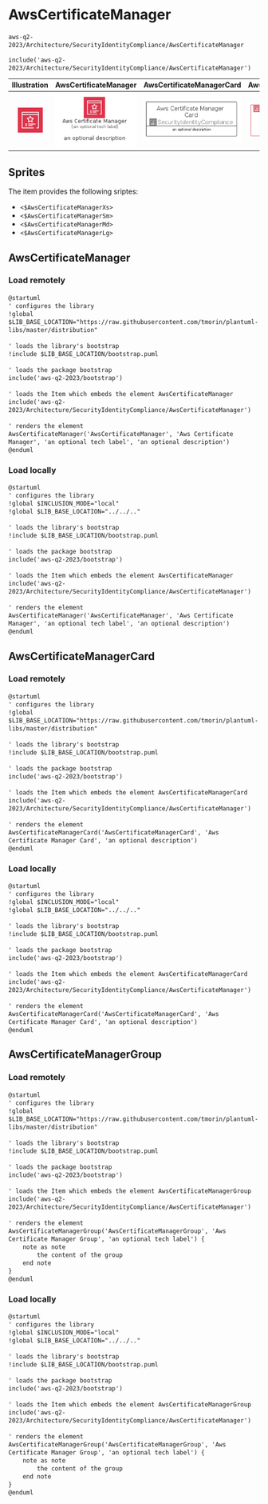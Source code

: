 # AwsCertificateManager


```text
aws-q2-2023/Architecture/SecurityIdentityCompliance/AwsCertificateManager
```

```text
include('aws-q2-2023/Architecture/SecurityIdentityCompliance/AwsCertificateManager')
```



| Illustration | AwsCertificateManager | AwsCertificateManagerCard | AwsCertificateManagerGroup |
| :---: | :---: | :---: | :---: |
| ![illustration for Illustration](../../../aws-q2-2023/Architecture/SecurityIdentityCompliance/AwsCertificateManager.png) | ![illustration for AwsCertificateManager](../../../aws-q2-2023/Architecture/SecurityIdentityCompliance/AwsCertificateManager.Local.png) | ![illustration for AwsCertificateManagerCard](../../../aws-q2-2023/Architecture/SecurityIdentityCompliance/AwsCertificateManagerCard.Local.png) | ![illustration for AwsCertificateManagerGroup](../../../aws-q2-2023/Architecture/SecurityIdentityCompliance/AwsCertificateManagerGroup.Local.png) |



## Sprites
The item provides the following sriptes:

- `<$AwsCertificateManagerXs>`
- `<$AwsCertificateManagerSm>`
- `<$AwsCertificateManagerMd>`
- `<$AwsCertificateManagerLg>`





## AwsCertificateManager

### Load remotely
```plantuml
@startuml
' configures the library
!global $LIB_BASE_LOCATION="https://raw.githubusercontent.com/tmorin/plantuml-libs/master/distribution"

' loads the library's bootstrap
!include $LIB_BASE_LOCATION/bootstrap.puml

' loads the package bootstrap
include('aws-q2-2023/bootstrap')

' loads the Item which embeds the element AwsCertificateManager
include('aws-q2-2023/Architecture/SecurityIdentityCompliance/AwsCertificateManager')

' renders the element
AwsCertificateManager('AwsCertificateManager', 'Aws Certificate Manager', 'an optional tech label', 'an optional description')
@enduml
```

### Load locally
```plantuml
@startuml
' configures the library
!global $INCLUSION_MODE="local"
!global $LIB_BASE_LOCATION="../../.."

' loads the library's bootstrap
!include $LIB_BASE_LOCATION/bootstrap.puml

' loads the package bootstrap
include('aws-q2-2023/bootstrap')

' loads the Item which embeds the element AwsCertificateManager
include('aws-q2-2023/Architecture/SecurityIdentityCompliance/AwsCertificateManager')

' renders the element
AwsCertificateManager('AwsCertificateManager', 'Aws Certificate Manager', 'an optional tech label', 'an optional description')
@enduml
```

## AwsCertificateManagerCard

### Load remotely
```plantuml
@startuml
' configures the library
!global $LIB_BASE_LOCATION="https://raw.githubusercontent.com/tmorin/plantuml-libs/master/distribution"

' loads the library's bootstrap
!include $LIB_BASE_LOCATION/bootstrap.puml

' loads the package bootstrap
include('aws-q2-2023/bootstrap')

' loads the Item which embeds the element AwsCertificateManagerCard
include('aws-q2-2023/Architecture/SecurityIdentityCompliance/AwsCertificateManager')

' renders the element
AwsCertificateManagerCard('AwsCertificateManagerCard', 'Aws Certificate Manager Card', 'an optional description')
@enduml
```

### Load locally
```plantuml
@startuml
' configures the library
!global $INCLUSION_MODE="local"
!global $LIB_BASE_LOCATION="../../.."

' loads the library's bootstrap
!include $LIB_BASE_LOCATION/bootstrap.puml

' loads the package bootstrap
include('aws-q2-2023/bootstrap')

' loads the Item which embeds the element AwsCertificateManagerCard
include('aws-q2-2023/Architecture/SecurityIdentityCompliance/AwsCertificateManager')

' renders the element
AwsCertificateManagerCard('AwsCertificateManagerCard', 'Aws Certificate Manager Card', 'an optional description')
@enduml
```

## AwsCertificateManagerGroup

### Load remotely
```plantuml
@startuml
' configures the library
!global $LIB_BASE_LOCATION="https://raw.githubusercontent.com/tmorin/plantuml-libs/master/distribution"

' loads the library's bootstrap
!include $LIB_BASE_LOCATION/bootstrap.puml

' loads the package bootstrap
include('aws-q2-2023/bootstrap')

' loads the Item which embeds the element AwsCertificateManagerGroup
include('aws-q2-2023/Architecture/SecurityIdentityCompliance/AwsCertificateManager')

' renders the element
AwsCertificateManagerGroup('AwsCertificateManagerGroup', 'Aws Certificate Manager Group', 'an optional tech label') {
    note as note
        the content of the group
    end note
}
@enduml
```

### Load locally
```plantuml
@startuml
' configures the library
!global $INCLUSION_MODE="local"
!global $LIB_BASE_LOCATION="../../.."

' loads the library's bootstrap
!include $LIB_BASE_LOCATION/bootstrap.puml

' loads the package bootstrap
include('aws-q2-2023/bootstrap')

' loads the Item which embeds the element AwsCertificateManagerGroup
include('aws-q2-2023/Architecture/SecurityIdentityCompliance/AwsCertificateManager')

' renders the element
AwsCertificateManagerGroup('AwsCertificateManagerGroup', 'Aws Certificate Manager Group', 'an optional tech label') {
    note as note
        the content of the group
    end note
}
@enduml
```

